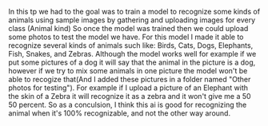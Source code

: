 In this tp we had to the goal was to train a model to recognize some kinds of animals using sample images by gathering and uploading images for every class (Animal kind)
So once the model was trained then we could upload some photos to test the model we have.
For this model I made it able to recognize several kinds of animals such like: Birds, Cats, Dogs, Elephants, Fish, Snakes, and Zebras.
Although the model works well for example if we put some pictures of a dog it will say that the animal in the picture is a dog, however if we try to mix some animals in one picture the model won't be able to recogize that(And I added these pictures in a folder named "Other photos for testing"). For example if I upload a picture of an Elephant with the skin of a Zebra it will recognize it as a zebra and it won't give me a 50 50 percent.
So as a conculsion, I think this ai is good for recognizing the animal when it's 100% recognizable, and not the other way around.
